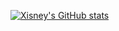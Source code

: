 [![Xisney's GitHub stats](https://github-readme-stats.vercel.app/api?username=Xisney)](https://github.com/Xisney/github-readme-stats)
